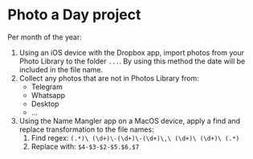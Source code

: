 # Photo a Day project

Per month of the year:

1. Using an iOS device with the Dropbox app, import photos from your Photo Library to the folder `...`. By using this method the date will be included in the file name.
2. Collect any photos that are not in Photos Library from:
    - Telegram
    - Whatsapp
    - Desktop
    - ...
2. Using the Name Mangler app on a MacOS device, apply a find and replace transformation to the file names:
    1. Find regex: `(.*)\ (\d+)\-(\d+)\-(\d+)\,\ (\d+)\ (\d+)\ (.*)`
    2. Replace with: `$4-$3-$2-$5.$6.$7`